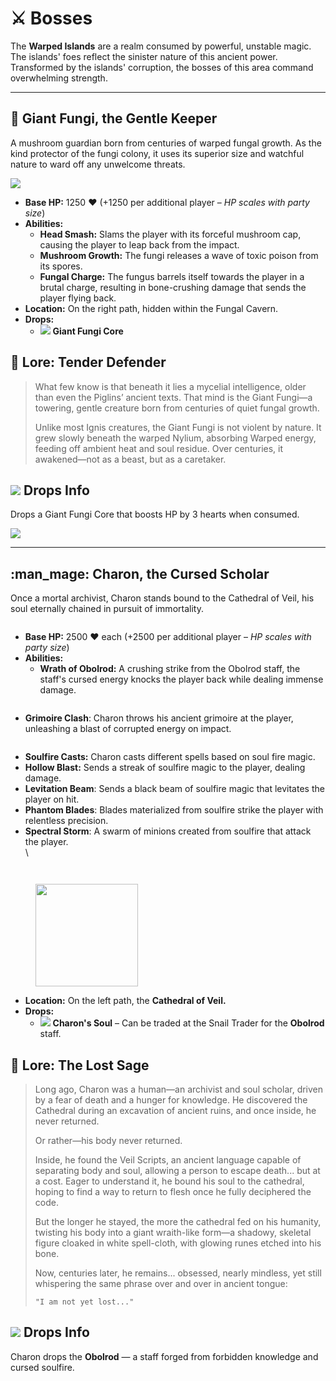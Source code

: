 # ⚔️ Bosses

The **Warped Islands** are a realm consumed by powerful, unstable magic. The islands' foes reflect the sinister nature of this ancient power. Transformed by the islands' corruption, the bosses of this area command overwhelming strength.

***

## :mushroom: Giant Fungi, the Gentle Keeper  <a href="#thanatos-the-forsaken-choir" id="thanatos-the-forsaken-choir"></a>

A mushroom guardian born from centuries of warped fungal growth. As the kind protector of the fungi colony, it uses its superior size and watchful nature to ward off any unwelcome threats.

![](../../../.gitbook/assets/giantfungi.gif)

* **Base HP:** 1250 ❤️ (+1250 per additional player – _HP scales with party size_)
* **Abilities:**
  * **Head Smash:** Slams the player with its forceful mushroom cap, causing the player to leap back from the impact.
  * **Mushroom Growth:** The fungi releases a wave of toxic poison from its spores.&#x20;
  * **Fungal Charge:** The fungus barrels itself towards the player in a brutal charge, resulting in bone-crushing damage that sends the player flying back.&#x20;
* **Location:** On the right path, hidden within the Fungal Cavern.&#x20;
* **Drops:**
  * ![](../../../.gitbook/assets/warped_fungus.png) **Giant Fungi Core**

## **📖 Lore: Tender Defender**

> What few know is that beneath it lies a mycelial intelligence, older than even the Piglins’ ancient texts. That mind is the Giant Fungi—a towering, gentle creature born from centuries of quiet fungal growth.
>
> Unlike most Ignis creatures, the Giant Fungi is not violent by nature. It grew slowly beneath the warped Nylium, absorbing Warped energy, feeding off ambient heat and soul residue. Over centuries, it awakened—not as a beast, but as a caretaker.

## ![](https://wiki.drgnshield.com/~gitbook/image?url=https%3A%2F%2F1729500015-files.gitbook.io%2F%7E%2Ffiles%2Fv0%2Fb%2Fgitbook-x-prod.appspot.com%2Fo%2Fspaces%252F6yr2oI9PwLQ7DW24nBxU%252Fuploads%252FN8pFAlpFWpes6TF8xlk9%252Fcosmic_ally.png%3Falt%3Dmedia%26token%3Dfddc91d1-a5f4-4b89-aac3-36077137abf4\&width=300\&dpr=4\&quality=100\&sign=b17cfde4\&sv=2) Drops Info <a href="#drops-info" id="drops-info"></a>

Drops a Giant Fungi Core that boosts HP by 3 hearts when consumed.

![](../../../.gitbook/assets/giantfungidesc.png)

***

## :man\_mage: Charon, the Cursed Scholar <a href="#mrox-and-grox-the-twin-howls" id="mrox-and-grox-the-twin-howls"></a>

Once a mortal archivist, Charon stands bound to the Cathedral of Veil, his soul eternally chained in pursuit of immortality.

<figure><img src="../../../.gitbook/assets/charon.gif" alt=""><figcaption></figcaption></figure>

* **Base HP:** 2500 ❤️ each (+2500 per additional player – _HP scales with party size_)
* **Abilities:**
  * **Wrath of Obolrod:** A crushing strike from the Obolrod staff, the staff's cursed energy knocks the player back while dealing immense damage.

<figure><img src="../../../.gitbook/assets/charonmelee.gif" alt=""><figcaption></figcaption></figure>

* **Grimoire Clash**: Charon throws his ancient grimoire at the player, unleashing a blast of corrupted energy on impact.

<figure><img src="../../../.gitbook/assets/charonbooktoss.gif" alt=""><figcaption></figcaption></figure>

* **Soulfire Casts:** Charon casts different spells based on soul fire magic.
* **Hollow Blast:** Sends a streak of soulfire magic to the player, dealing damage.
* **Levitation Beam**: Sends a black beam of soulfire magic that levitates the player on hit.
* **Phantom Blades**: Blades materialized from soulfire strike the player with relentless precision.&#x20;
* **Spectral Storm**: A swarm of minions created from soulfire that attack the player.\
  \


<div align="left"><figure><img src="../../../.gitbook/assets/charonminoncast.gif" alt=""><figcaption></figcaption></figure> <figure><img src="../../../.gitbook/assets/charonminion.gif" alt=""><figcaption></figcaption></figure></div>

<figure><img src="../../../.gitbook/assets/charonsword.gif" alt="" width="164"><figcaption></figcaption></figure>

* **Location:** On the left path, the **Cathedral of Veil.**
* **Drops:**
  * ![](../../../.gitbook/assets/charonsoul.gif) **Charon's Soul** – Can be traded at the Snail Trader for the **Obolrod** staff.

## **📖 Lore: The Lost Sage**

> Long ago, Charon was a human—an archivist and soul scholar, driven by a fear of death and a hunger for knowledge. He discovered the Cathedral during an excavation of ancient ruins, and once inside, he never returned.
>
> Or rather—his body never returned.
>
> Inside, he found the Veil Scripts, an ancient language capable of separating body and soul, allowing a person to escape death... but at a cost. Eager to understand it, he bound his soul to the cathedral, hoping to find a way to return to flesh once he fully deciphered the code.
>
> But the longer he stayed, the more the cathedral fed on his humanity, twisting his body into a giant wraith-like form—a shadowy, skeletal figure cloaked in white spell-cloth, with glowing runes etched into his bone.
>
> Now, centuries later, he remains... obsessed, nearly mindless, yet still whispering the same phrase over and over in ancient tongue:
>
> ```
> "I am not yet lost..."
> ```

## ![](https://wiki.drgnshield.com/~gitbook/image?url=https%3A%2F%2F1729500015-files.gitbook.io%2F%7E%2Ffiles%2Fv0%2Fb%2Fgitbook-x-prod.appspot.com%2Fo%2Fspaces%252F6yr2oI9PwLQ7DW24nBxU%252Fuploads%252FN8pFAlpFWpes6TF8xlk9%252Fcosmic_ally.png%3Falt%3Dmedia%26token%3Dfddc91d1-a5f4-4b89-aac3-36077137abf4\&width=300\&dpr=4\&quality=100\&sign=b17cfde4\&sv=2) Drops Info <a href="#drops-info-1" id="drops-info-1"></a>

Charon drops the **Obolrod** — a staff forged from forbidden knowledge and cursed soulfire.

<figure><img src="../../../.gitbook/assets/charonstaff.gif" alt=""><figcaption></figcaption></figure>

<figure><img src="../../../.gitbook/assets/obolrod.png" alt=""><figcaption></figcaption></figure>
